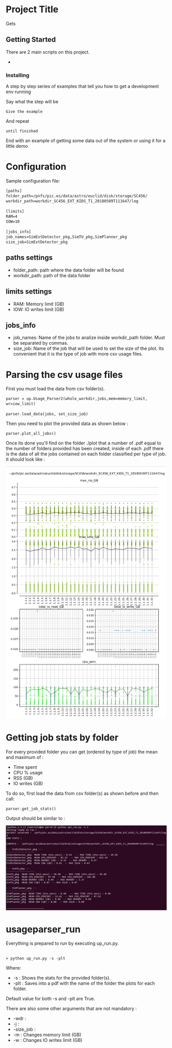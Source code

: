 # Project Title

Gets 

## Getting Started

There are 2 main scripts on this project. 

* 



### Installing

A step by step series of examples that tell you how to get a development env running

Say what the step will be

```
Give the example
```

And repeat

```
until finished
```

End with an example of getting some data out of the system or using it for a little demo

# Configuration

Sample configuration file: 

```
[paths]
folder_path=/pnfs/pic.es/data/astro/euclid/disk/storage/SC456/
workdir_path=workdir_SC456_EXT_KIDS_T1_20180509T111647/log

[limits]
RAM=4
IOW=10

[jobs_info]
job_names=SimExtDetector_pkg,SimTU_pkg,SimPlanner_pkg
size_job=SimExtDetector_pkg

```

## paths settings 

* folder_path: path where the data folder will be found 
* workdir_path: path of the data folder 


## limits settings

* RAM: Memory limit (GB)
* IOW: IO writes limit (GB)

## jobs_info

* job_names: Name of the jobs to analize inside workdir_path folder. Must be separated by commas. 
* size_job: Name of the job that will be used to set the size of the plot. Its convenient that it is the type of job with more csv usage files. 


# Parsing the csv usage files 

First you must load the data from csv folder(s). 

```
parser = up.Usage_Parser2(whole_workdir,jobs,mem=memory_limit, wr=iow_limit)

parser.load_data(jobs, set_size_job)

```

Then you need to plot the provided data as shown below : 

```
parser.plot_all_jobs()

```

Once its done you'll find on the folder ./plot that a number of .pdf equal to the number of folders provided has been created, inside of each .pdf there is the data of all the jobs contained on each folder classified per type of job. It should look like :

![stats](img/plots.png)


# Getting job stats by folder

For every provided folder you can get (ordered by type of job) the mean and maximum of : 

* Time spent 
* CPU % usage
* RSS (GB)
* IO writes (GB)

To do so, first load the data from csv folder(s) as shown before and then call:

```
parser.get_job_stats()

```
Output should be similar to : 

![stats](img/stats_result.png)


# usageparser_run 

Everything is prepared to run by executing up_run.py. 

```

> python up_run.py -s -plt

```

Where: 

* -s : Shows the stats for the provided folder(s). 
* -plt : Saves into a pdf with the name of the folder the plots for each folder. 

Default value for both -s and -plt are True. 

There are also some other arguments that are not mandatory : 


* -wdr : 
* -j :
* -size_job :
* -m : Changes memory limit (GB)
* -w : Changes IO writes limit (GB)



